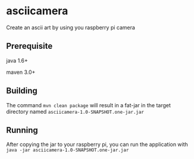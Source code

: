 asciicamera
===========

Create an ascii art by using you raspberry pi camera

## Prerequisite

java 1.6+

maven 3.0+

## Building

The command `mvn clean package` will result in a fat-jar in the target directory named `asciicamera-1.0-SNAPSHOT.one-jar.jar`

## Running

After copying the jar to your raspberry pi, you can run the application with `java -jar asciicamera-1.0-SNAPSHOT.one-jar.jar`


